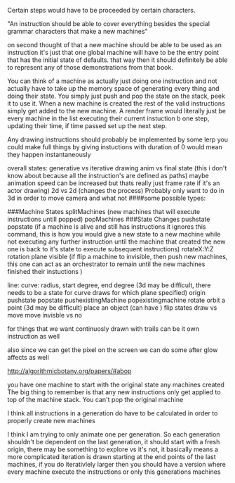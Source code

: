 Certain steps would have to be proceeded by certain characters.  

"An instruction should be able to cover everything 
besides the special grammar characters that make a new machines"

on second thought of that a new machine should be able to be used as an instruction it's just that one
global machine will have to be the entry point that has the initial state of defaults. that way then it should 
definitely be able to represent any of those demonstrations from that book.

You can think of a machine as actually just doing one instruction and not actually have to take up the memory space
of generating every thing and doing their state.  You simply just push and pop the state on the stack, peek it to use it.  When a new machine is created the rest of the valid instructions simply get added to the new machine.  A render frame would literally just be every machine in the list executing their current instuction b one step, updating their time, if time passed set up the next step.

Any drawing instructions should probably be implemented by some lerp you could make full things by giving instuctions with duration of 0 would mean they happen instantaneously

overall states:
generative vs iterative drawing
anim vs final state (this i don't know about because all the instruction's are defined as paths) maybe animation speed can be increased but thats really just frame rate if it's an actor drawing)
2d vs 2d (changes the process) Probably only want to do in 3d in order to move camera and what not
####some possible types:

###Machine States
splitMachines (new machines that will execute instructions untill popped)
popMachines
###State Changes
pushstate
popstate (if a machine is alive and still has instructions it ignores this command, this is how you would give a new state to a new machine while not executing any further instruction until the machine that created the new one is back to it's state to execute subsequent instructions)
rotateX:Y:Z
rotation plane
visible (if flip a machine to invisible, then push new machines, this one can act as an orchestrator to remain until the new machines finished their instuctions )


line: 
curve: radius, start degree, end degree  (3d may be difficult, there needs to be a state for curve draws for which plane specified)
origin
pushstate
popstate
pushexistingMachine
popexistingmachine
rotate
orbit a point  (3d may be difficult)
place an object (can have )
flip states draw vs move
move invisble vs no

for things that we want continuosly drawn with trails can be it own instruction as well

also since we can get the pixel on the screen we can do some after glow affects as well

http://algorithmicbotany.org/papers/#abop

you have one machine to start with the original state
any machines created 
The big thing to remember is that any new instructions only get applied to top of the machine stack.  You can't pop the original machine

I think all instructions in a generation do have to be calculated in order to properly create new machines

I think I am trying to only animate one per generation.  So each generation shouldn't be dependent on the last generation, it should start with a fresh origin, there may be something to explore vs it's not, it basically means a more complicated iteration is drawn starting at the end points of the last machines, if you do iterativlely larger then you should have a version where every machine execute the instructions or only this generations machines